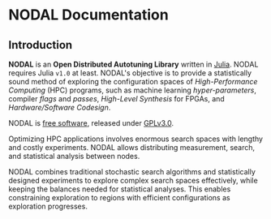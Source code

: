 # NODAL Documentation

## Introduction

**NODAL**   is   an  **Open   Distributed   Autotuning   Library**  written   in
[Julia](https://julialang.org/).  NODAL requires Julia `v1.0` at least.  NODAL's
objective  is  to  provide  a   statistically  sound  method  of  exploring  the
configuration  spaces of  *High-Performance Computing*  (HPC) programs,  such as
machine learning *hyper-parameters*, compiler  *flags* and *passes*, *High-Level
Synthesis* for FPGAs, and *Hardware/Software Codesign*.

NODAL   is    [free   software](https://www.gnu.org/philosophy/free-sw.en.html),
released under [GPLv3.0](https://www.gnu.org/licenses/gpl-3.0.en.html).

Optimizing HPC  applications involves  enormous search  spaces with  lengthy and
costly experiments.  NODAL  allows distributing  measurement, search, and
statistical analysis between nodes.

NODAL  combines  traditional  stochastic  search  algorithms  and  statistically
designed experiments to explore complex search spaces effectively, while keeping
the  balances  needed  for   statistical  analyses.  This  enables  constraining
exploration to regions with efficient configurations as exploration progresses.
